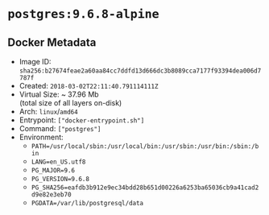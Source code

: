 # `postgres:9.6.8-alpine`

## Docker Metadata

- Image ID: `sha256:b27674feae2a60aa84cc7ddfd13d666dc3b8089cca7177f93394dea006d7787f`
- Created: `2018-03-02T22:11:40.791114111Z`
- Virtual Size: ~ 37.96 Mb  
  (total size of all layers on-disk)
- Arch: `linux`/`amd64`
- Entrypoint: `["docker-entrypoint.sh"]`
- Command: `["postgres"]`
- Environment:
  - `PATH=/usr/local/sbin:/usr/local/bin:/usr/sbin:/usr/bin:/sbin:/bin`
  - `LANG=en_US.utf8`
  - `PG_MAJOR=9.6`
  - `PG_VERSION=9.6.8`
  - `PG_SHA256=eafdb3b912e9ec34bdd28b651d00226a6253ba65036cb9a41cad2d9e82e3eb70`
  - `PGDATA=/var/lib/postgresql/data`
